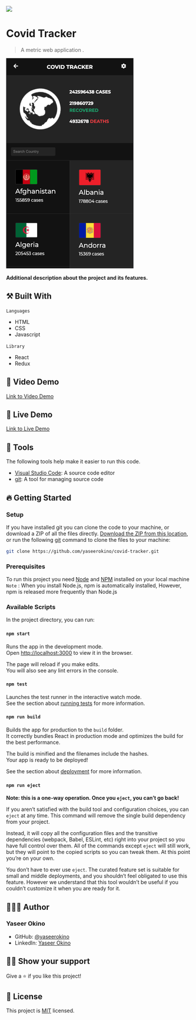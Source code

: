 ![](https://img.shields.io/badge/Microverse-blueviolet)

# Covid Tracker

> A metric web application .

![](screenshot.png)

**Additional description about the project and its features.**

## ⚒️ Built With

`Languages`

- HTML
- CSS
- Javascript

`Library`

- React
- Redux

## 🎥 Video Demo

[Link to Video Demo](https://www.loom.com/share/1f4d15f59d9e475ca28d3f21ee46d752)

## 📡 Live Demo

[Link to Live Demo](https://okino-covid-tracker.netlify.app)

## 🧰 Tools

The following tools help make it easier to run this code.

- [Visual Studio Code](https://code.visualstudio.com/): A source code editor
- [git](https://git-scm.com/downloads): A tool for managing source code

## 🔥 Getting Started

### **Setup**

If you have installed git you can clone the code to your machine, or download a ZIP of all the files directly.
[Download the ZIP from this location](https://github.com/yaseerokino/covid-tracker/archive/refs/heads/develop.zip), or run the following [git](https://git-scm.com/downloads) command to clone the files to your machine:

```bash
git clone https://github.com/yaseerokino/covid-tracker.git
```

### **Prerequisites**

To run this project you need [Node](https://nodejs.org/en/) and [NPM](https://docs.npmjs.com/about-npm-versions) installed on your local machine
<br>
`Note` : When you install Node.js, npm is automatically installed, However, npm is released more frequently than Node.js

### **Available Scripts**

In the project directory, you can run:

#### `npm start`

Runs the app in the development mode.\
Open [http://localhost:3000](http://localhost:3000) to view it in the browser.

The page will reload if you make edits.\
You will also see any lint errors in the console.

#### `npm test`

Launches the test runner in the interactive watch mode.\
See the section about [running tests](https://facebook.github.io/create-react-app/docs/running-tests) for more information.

#### `npm run build`

Builds the app for production to the `build` folder.\
It correctly bundles React in production mode and optimizes the build for the best performance.

The build is minified and the filenames include the hashes.\
Your app is ready to be deployed!

See the section about [deployment](https://facebook.github.io/create-react-app/docs/deployment) for more information.

#### `npm run eject`

**Note: this is a one-way operation. Once you `eject`, you can’t go back!**

If you aren’t satisfied with the build tool and configuration choices, you can `eject` at any time. This command will remove the single build dependency from your project.

Instead, it will copy all the configuration files and the transitive dependencies (webpack, Babel, ESLint, etc) right into your project so you have full control over them. All of the commands except `eject` will still work, but they will point to the copied scripts so you can tweak them. At this point you’re on your own.

You don’t have to ever use `eject`. The curated feature set is suitable for small and middle deployments, and you shouldn’t feel obligated to use this feature. However we understand that this tool wouldn’t be useful if you couldn’t customize it when you are ready for it.

## 🙎🏾‍♂️ Author

### Yaseer Okino

- GitHub: [@yaseerokino](https://github.com/yaseerokino)
- LinkedIn: [Yaseer Okino](https://linkedin.com/in/yaseerokino)

## 👊🏾 Show your support

Give a ⭐️ if you like this project!

## 📝 License

This project is [MIT](./LICENSE) licensed.
